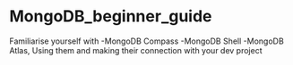 # MongoDB_beginner_guide
Familiarise yourself with  -MongoDB Compass  -MongoDB Shell  -MongoDB Atlas, Using them and making their connection with your dev project 
